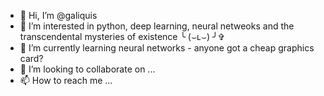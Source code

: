 - 👋 Hi, I’m @galiquis
- 👀 I’m interested in python, deep learning, neural netweoks and the transcendental mysteries of existence ╰ (⌣ʟ⌣) ╯✞
- 🌱 I’m currently learning neural networks - anyone got a cheap graphics card?
- 💞️ I’m looking to collaborate on ...
- 📫 How to reach me ...

<!---
galiquis/galiquis is a ✨ special ✨ repository because its `README.md` (this file) appears on your GitHub profile.
You can click the Preview link to take a look at your changes.
--->
